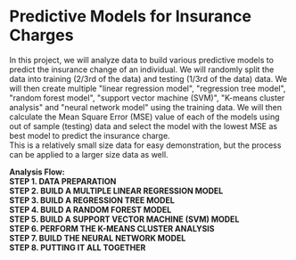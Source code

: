 # Predictive Models for Insurance Charges
In this project, we will analyze data to build various predictive models to predict the insurance change of an individual. 
We will randomly split the data into training (2/3rd of the data) and testing (1/3rd of the data) data. We will then create multiple "linear regression model", "regression tree model", "random forest model", "support vector machine (SVM)", "K-means cluster analysis" and "neural network model" using the training data. We will then calculate the Mean Square Error (MSE) value of each of the models using out of sample (testing) data and select the model with the lowest MSE as best model to predict the insurance charge.  
This is a relatively small size data for easy demonstration, but the process can be applied to a larger size data as well. 

**Analysis Flow:**    
**STEP 1. DATA PREPARATION**  
**STEP 2. BUILD A MULTIPLE LINEAR REGRESSION MODEL**  
**STEP 3. BUILD A REGRESSION TREE MODEL**  
**STEP 4. BUILD A RANDOM FOREST MODEL**  
**STEP 5. BUILD A SUPPORT VECTOR MACHINE (SVM) MODEL**  
**STEP 6. PERFORM THE K-MEANS CLUSTER ANALYSIS**  
**STEP 7. BUILD THE NEURAL NETWORK MODEL**  
**STEP 8. PUTTING IT ALL TOGETHER** 
